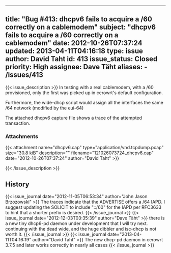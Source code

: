 
---
title: "Bug #413: dhcpv6 fails to acquire a /60 correctly on a cablemodem"
subject: "dhcpv6 fails to acquire a /60 correctly on a cablemodem"
date: 2012-10-26T07:37:24
updated: 2013-04-11T04:16:18
type: issue
author: David Taht
id: 413
issue_status: Closed
priority: High
assignee: Dave Täht
aliases:
    - /issues/413
---

{{< issue_description >}}
In testing with a real cablemodem, with a /60 provisioned, only the
first was picked up in cerowrt's default configuration.

Furthermore, the wide-dhcp script would assign all the interfaces the
same /64 network (modified by the eui-64)

The attached dhcpv6 capture file shows a trace of the attempted
transaction.

### Attachments
{{< attachment name="dhcpv6.cap" type="application/vnd.tcpdump.pcap" size="30.8 kiB" description="" filename="121026073724_dhcpv6.cap" date="2012-10-26T07:37:24" author="David Taht" >}}

{{< /issue_description >}}

## History
{{< issue_journal date="2012-11-05T06:53:34" author="John Jason Brzozowski" >}}
The traces indicate that the ADVERTISE offers a /64 IAPD. I suggest
updating the SOLICIT to include "::/60" for the IAPD per RFC3633 to hint
that a shorter prefix is desired.
{{< /issue_journal >}}
{{< issue_journal date="2012-12-03T03:35:39" author="Dave Täht" >}}
there is a new tiny dhcp6-pd daemon under development that I will try
next. continuing with the dead wide, and the huge dibbler and isc-dhcp
is not worth it.
{{< /issue_journal >}}
{{< issue_journal date="2013-04-11T04:16:19" author="David Taht" >}}
The new dhcp-pd daemon in cerowrt 3.7.5 and later works correctly in
nearly all cases
{{< /issue_journal >}}

